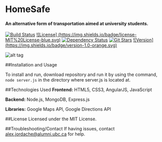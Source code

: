 # HomeSafe

#### An alternative form of transportation aimed at university students.

[![Build Status](https://img.shields.io/travis/therealAJ/HomeSafe/master.svg)](https://travis-ci.org/therealAJ/HomeSafe)
[![License] (https://img.shields.io/badge/license-MIT%20License-blue.svg)]()
[![Dependency Status](https://img.shields.io/david/therealAJ/HomeSafe.svg)](https://david-dm.org/therealAJ/HomeSafe)
[![Git Stars](https://img.shields.io/github/stars/therealAJ/HomeSafe.svg)](https://github.com/therealAJ/HomeSafe)
[![Version] (https://img.shields.io/badge/version-1.0-orange.svg)]()

![alt tag](https://raw.githubusercontent.com/therealAJ/HomeSafe/master/Animation.gif)

##Installation and Usage

To install and run, download repository and run it by using the command, ```node server.js``` in the directory where server.js is located at.

##Technologies Used
**Frontend:** HTML5, CSS3, AngularJS, JavaScript

**Backend:** Node.js, MongoDB, Express.js

**Libraries:** Google Maps API, Google Directions API

##License
Licensed under the MIT License.

##Troubleshooting/Contact
If having issues, contact alex.jordache@alumni.ubc.ca for help.

